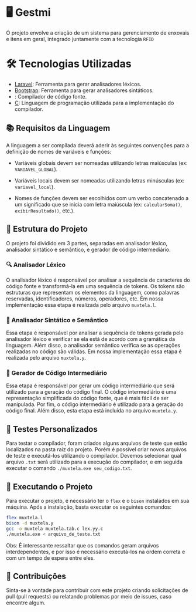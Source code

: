 # 🖥️ Gestmi 

O projeto envolve a criação de um sistema para gerenciamento de enxovais e itens em geral, integrado juntamente  com a tecnologia `RFID`

# 🛠️ Tecnologias Utilizadas

* [Laravel](https://www.gnu.org/software/flex/): Ferramenta para gerar analisadores léxicos.
* [Bootstrap](https://www.gnu.org/software/bison/): Ferramenta para gerar analisadores sintáticos.
* [](https://gcc.gnu.org/): Compilador de código fonte.
* [C](https://www.gnu.org/software/gnu-c-manual/gnu-c-manual.html): Linguagem de programação utilizada para a implementação do compilador.

## 📚 Requisitos da Linguagem

A linguagem a ser compilada deverá aderir às seguintes convenções para a definição de nomes de variáveis e funções:

* Variáveis globais devem ser nomeadas utilizando letras maiúsculas (ex: `VARIAVEL_GLOBAL`).

* Variáveis locais devem ser nomeadas utilizando letras minúsculas (ex: `variavel_local`).

* Nomes de funções devem ser escolhidos com um verbo concatenado a um significado que se inicia com letra maiúscula (ex: `calcularSoma()`, `exibirResultado()`, etc.).

## 🧬 Estrutura do Projeto

O projeto foi dividido em 3 partes, separadas em analisador léxico, analisador sintático e semântico, e gerador de código intermediário.

### 🔍 Analisador Léxico

O analisador léxico é responsável por analisar a sequência de caracteres do código fonte e transformá-la em uma sequência de tokens.
Os tokens são estruturas que representam os elementos da linguagem, como palavras reservadas, identificadores, números, operadores, etc.
Em nossa implementação essa etapa é realizada pelo arquivo `muxtela.l`.

### 🧩 Analisador Sintático e Semântico
Essa etapa é responsável por analisar a sequência de tokens gerada pelo analisador léxico e verificar se ela está de acordo com a gramática da linguagem.
Além disso, o analisador semântico verifica se as operações realizadas no código são válidas.
Em nossa implementação essa etapa é realizada pelo arquivo `muxtela.y`.

### 🔄 Gerador de Código Intermediário
Essa etapa é responsável por gerar um código intermediário que será utilizado para a geração do código final.
O código intermediário é uma representação simplificada do código fonte, que é mais fácil de ser manipulada.
Por fim, o código intermediário é utilizado para a geração do código final.
Além disso, esta etapa está incluída no arquivo `muxtela.y`.

## 🧪 Testes Personalizados

Para testar o compilador, foram criados alguns arquivos de teste que estão localizados na pasta raíz do projeto.
Porém é possível criar novos arquivos de teste e executá-los utilizando o compilador.
Devemos selecionar qual arquivo `.txt` será utilizado para a execução do compilador, e em seguida executar o comando `./muxtela.exe seu_codigo.txt`.

## 🚀 Executando o Projeto

Para executar o projeto, é necessário ter o `flex` e o `bison` instalados em sua máquina.
Após a instalação, basta executar os seguintes comandos:

```bash
flex muxtela.l
bison -d muxtela.y
gcc -o muxtela muxtela.tab.c lex.yy.c
./muxtela.exe < arquivo_de_teste.txt
```

Obs: É interessante ressaltar que os comandos geram arquivos interdependentes, e por isso é necessário executá-los na ordem correta 
e com um tempo de espera entre eles.

## 🤝 Contribuições

Sinta-se à vontade para contribuir com este projeto criando solicitações de pull (pull requests) ou relatando problemas por meio de issues, caso encontre algum.







